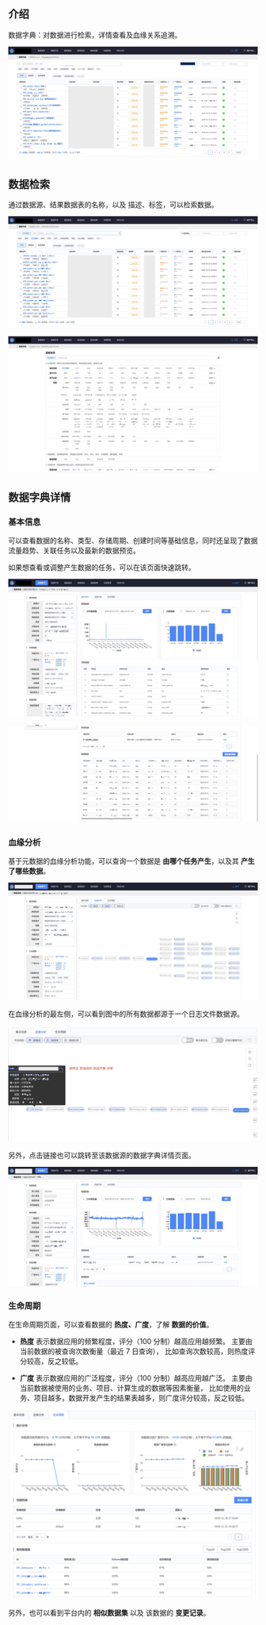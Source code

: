 ## 介绍
数据字典：对数据进行检索，详情查看及血缘关系追溯。

![-w1918](media/15856204514727.jpg)

## 数据检索
通过数据源、结果数据表的名称，以及 描述、标签，可以检索数据。

![-w1918](media/15857133508951.jpg)

![-w1919](media/15857139952576.jpg)



## 数据字典详情

### 基本信息

可以查看数据的名称、类型、存储周期、创建时间等基础信息，同时还呈现了数据流量趋势、关联任务以及最新的数据预览。

如果想查看或调整产生数据的任务，可以在该页面快速跳转。

![-w1913](media/15857113597991.jpg)

![-w1916](media/15857120962761.jpg)


### 血缘分析
基于元数据的血缘分析功能，可以查询一个数据是 **由哪个任务产生**，以及其 **产生了哪些数据**。

![-w1911](media/15857051431964.jpg)

在血缘分析的最左侧，可以看到图中的所有数据都源于一个日志文件数据源。

![-w1267](media/15857111351453.jpg)

另外，点击链接也可以跳转至该数据源的数据字典详情页面。

![-w1911](media/15857126064784.jpg)


### 生命周期
在生命周期页面，可以查看数据的 **热度、广度**，了解 **数据的价值**。

- **热度**
表示数据应用的频繁程度，评分（100 分制）越高应用越频繁。
主要由当前数据的被查询次数衡量（最近 7 日查询），
比如查询次数较高，则热度评分较高，反之较低。

- **广度**
表示数据应用的广泛程度，评分（100 分制）越高应用越广泛。
主要由当前数据被使用的业务、项目、计算生成的数据等因素衡量，
比如使用的业务、项目越多，数据开发产生的结果表越多，则广度评分较高，反之较低。

![-w1264](media/15857109912418.jpg)

另外，也可以看到平台内的 **相似数据集** 以及 该数据的 **变更记录**。
